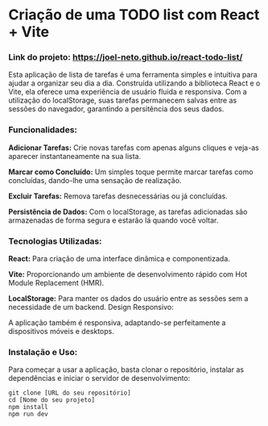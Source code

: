 # Criação de uma TODO list com React + Vite

### Link do projeto: https://joel-neto.github.io/react-todo-list/

Esta aplicação de lista de tarefas é uma ferramenta simples e intuitiva para ajudar a organizar seu dia a dia. Construída utilizando a biblioteca React e o Vite, ela oferece uma experiência de usuário fluida e responsiva. Com a utilização do localStorage, suas tarefas permanecem salvas entre as sessões do navegador, garantindo a persitência dos seus dados.

### Funcionalidades:

**Adicionar Tarefas:** Crie novas tarefas com apenas alguns cliques e veja-as aparecer instantaneamente na sua lista.

**Marcar como Concluído:** Um simples toque permite marcar tarefas como concluídas, dando-lhe uma sensação de realização.

**Excluir Tarefas:** Remova tarefas desnecessárias ou já concluídas.

**Persistência de Dados:** Com o localStorage, as tarefas adicionadas são armazenadas de forma segura e estarão lá quando você voltar.

### Tecnologias Utilizadas:

**React:** Para criação de uma interface dinâmica e componentizada.

**Vite:** Proporcionando um ambiente de desenvolvimento rápido com Hot Module Replacement (HMR).

**LocalStorage:** Para manter os dados do usuário entre as sessões sem a necessidade de um backend.
Design Responsivo:

A aplicação também é responsiva, adaptando-se perfeitamente a dispositivos móveis e desktops.

### Instalação e Uso:

Para começar a usar a aplicação, basta clonar o repositório, instalar as dependências e iniciar o servidor de desenvolvimento:

```
git clone [URL do seu repositório]
cd [Nome do seu projeto]
npm install
npm run dev
```

